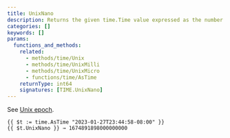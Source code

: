 ```yaml
---
title: UnixNano
description: Returns the given time.Time value expressed as the number of nanoseconds elapsed since January 1, 1970 UTC.
categories: []
keywords: []
params:
  functions_and_methods:
    related:
      - methods/time/Unix
      - methods/time/UnixMilli
      - methods/time/UnixMicro
      - functions/time/AsTime
    returnType: int64
    signatures: [TIME.UnixNano]
---
```


See [Unix epoch](https://en.wikipedia.org/wiki/Unix_time).

```go-html-template
{{ $t := time.AsTime "2023-01-27T23:44:58-08:00" }}
{{ $t.UnixNano }} → 1674891898000000000
```
